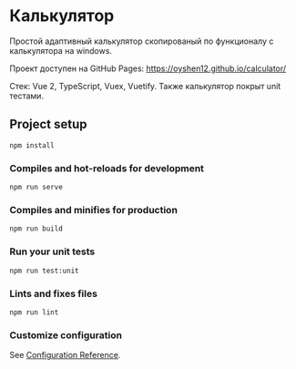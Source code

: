 # Калькулятор
Простой адаптивный калькулятор скопированый по функционалу с калькулятора на windows.

Проект доступен на GitHub Pages: https://oyshen12.github.io/calculator/

Стек: Vue 2, TypeScript, Vuex, Vuetify. Также калькулятор покрыт unit тестами.

## Project setup
```
npm install
```

### Compiles and hot-reloads for development
```
npm run serve
```

### Compiles and minifies for production
```
npm run build
```

### Run your unit tests
```
npm run test:unit
```

### Lints and fixes files
```
npm run lint
```

### Customize configuration
See [Configuration Reference](https://cli.vuejs.org/config/).
